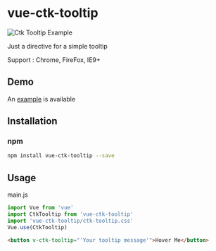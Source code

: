 # vue-ctk-tooltip

![Ctk Tooltip Example](./example/VueCtkTooltip/src/assets/ctk-tooltip-screenshot.png)

Just a directive for a simple tooltip

Support : Chrome, FireFox, IE9+

## Demo
An [example](https://htmlpreview.github.io/?https://github.com/chronotruck/vue-ctk-tooltip/blob/:branch/example/VueCtkTooltip/dist/index.html) is available

## Installation

### npm
``` sh
npm install vue-ctk-tooltip --save
```

## Usage

  main.js
```js
import Vue from 'vue'
import CtkTooltip from 'vue-ctk-tooltip'
import 'vue-ctk-tooltip/ctk-tooltip.css'
Vue.use(CtkTooltip)
``` 


```html
<button v-ctk-tooltip="'Your tooltip message'">Hover Me</button>
```

